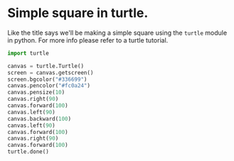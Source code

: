 # Simple square in turtle.
Like the title says we'll be making a simple square using the `turtle` module in python. For more info please refer to a turtle tutorial.

```py
import turtle

canvas = turtle.Turtle()
screen = canvas.getscreen()
screen.bgcolor("#336699")
canvas.pencolor("#fc0a24")
canvas.pensize(10)
canvas.right(90)
canvas.forward(100)
canvas.left(90)
canvas.backward(100)
canvas.left(90)
canvas.forward(100)
canvas.right(90)
canvas.forward(100)
turtle.done()
```

